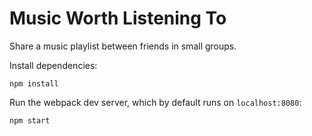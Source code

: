 # Music Worth Listening To

Share a music playlist between friends in small groups.

Install dependencies:

```
npm install
```

Run the webpack dev server, which by default runs on `localhost:8080`:

```
npm start
```

